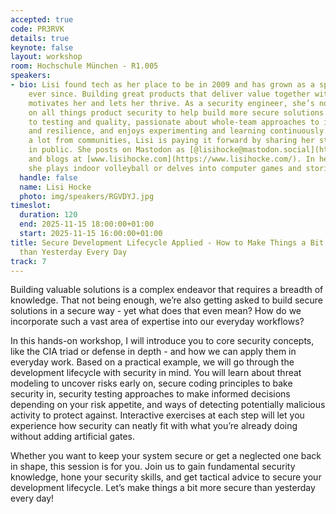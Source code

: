 ```yaml
---
accepted: true
code: PR3RVK
details: true
keynote: false
layout: workshop
room: Hochschule München - R1.005
speakers:
- bio: Lisi found tech as her place to be in 2009 and has grown as a specialized generalist
    ever since. Building great products that deliver value together with great people
    motivates her and lets her thrive. As a security engineer, she’s now fully focusing
    on all things product security to help build more secure solutions. She's committed
    to testing and quality, passionate about whole-team approaches to increase effectiveness
    and resilience, and enjoys experimenting and learning continuously. Having received
    a lot from communities, Lisi is paying it forward by sharing her stories and learning
    in public. She posts on Mastodon as [@lisihocke@mastodon.social](https://mastodon.social/@lisihocke)
    and blogs at [www.lisihocke.com](https://www.lisihocke.com/). In her free time,
    she plays indoor volleyball or delves into computer games and stories of all kinds.
  handle: false
  name: Lisi Hocke
  photo: img/speakers/RGVDYJ.jpg
timeslot:
  duration: 120
  end: 2025-11-15 18:00:00+01:00
  start: 2025-11-15 16:00:00+01:00
title: Secure Development Lifecycle Applied - How to Make Things a Bit More Secure
  than Yesterday Every Day
track: 7
---
```


Building valuable solutions is a complex endeavor that requires a breadth of knowledge.
That not being enough, we’re also getting asked to build secure solutions in a secure way - yet what does that even mean? How do we incorporate such a vast area of expertise into our everyday workflows?

In this hands-on workshop, I will introduce you to core security concepts, like the CIA triad or defense in depth - and how we can apply them in everyday work.
Based on a practical example, we will go through the development lifecycle with security in mind.
You will learn about threat modeling to uncover risks early on, secure coding principles to bake security in, security testing approaches to make informed decisions depending on your risk appetite, and ways of detecting potentially malicious activity to protect against.
Interactive exercises at each step will let you experience how security can neatly fit with what you’re already doing without adding artificial gates.

Whether you want to keep your system secure or get a neglected one back in shape, this session is for you.
Join us to gain fundamental security knowledge, hone your security skills, and get tactical advice to secure your development lifecycle.
Let’s make things a bit more secure than yesterday every day!